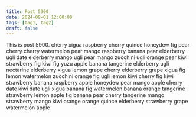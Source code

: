 ```yaml
---
title: Post 5900
date: 2024-09-01 12:00:00
tags: [tag1, tag2]
draft: false
---
```

This is post 5900.
cherry
xigua
raspberry
cherry
quince
honeydew
fig
pear
cherry
cherry
watermelon
pear
mango
raspberry
banana
pear
elderberry
ugli
date
elderberry
mango
ugli
pear
mango
zucchini
ugli
orange
pear
kiwi
strawberry
fig
kiwi
fig
yuzu
apple
banana
tangerine
elderberry
ugli
nectarine
elderberry
xigua
lemon
grape
cherry
elderberry
grape
xigua
fig
lemon
watermelon
zucchini
orange
fig
ugli
lemon
kiwi
cherry
fig
kiwi
strawberry
banana
raspberry
apple
honeydew
pear
mango
apple
cherry
date
kiwi
date
ugli
xigua
banana
fig
watermelon
banana
orange
tangerine
strawberry
lemon
apple
fig
banana
pear
cherry
tangerine
mango
strawberry
mango
kiwi
orange
orange
quince
elderberry
strawberry
grape
watermelon
apple
